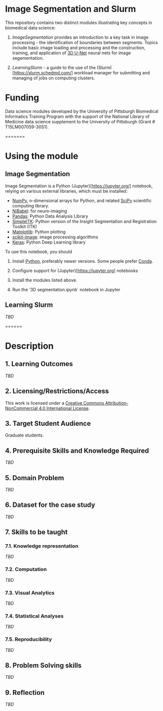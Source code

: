 # Image Segmentation and Slurm

This repository contains two distinct modules illustrating key concepts in biomedical data science:

1. *ImageSegmentation* provides an introduction to a key task in image processing - the identification of boundaries between segments. Topics include basic image loading and processing and the construction, training, and application of [3D U-Net](https://lmb.informatik.uni-freiburg.de/Publications/2016/CABR16/) neural nets for image segementation. 

2. *LearningSlurm* - a guide to the use of the (Slurm)[https://slurm.schedmd.com/] workload manager for submitting and managing of jobs on computing clusters. 

# Funding

Data science modules developed by the University of Pittsburgh Biomedical Informatics Training Program with the support of the National Library of Medicine data science supplement to the University of Pittsburgh (Grant # T15LM007059-30S1). 

=======
# Using the module

## Image Segmentation

Image Segmentation is a Python (Jupyter)[https://jupyter.org/] notebook, relying on various external libraries, which must be installed:

* [NumPy](http://www.numpy.org/), n-dimensional arrays for Python, and related [SciPy](https://scipy.org/scipylib/index.html) scientific computing library.
* [NiBabel](https://nipy.org/nibabel/): for neuro-imaging
* [Pandas](https://pandas.pydata.org/): Python Data Analysis Library
* [SimpleITK](http://www.simpleitk.org/): Python version of the Insight Segmentation and Registration Toolkit (ITK) 
* [Matplotlib](https://matplotlib.org/): Python plotting
* [scikit-image](https://scikit-image.org/): image processing algorithms
* [Keras](https://keras.io/): Python Deep Learning library

To use this notebook, you should

1. Install [Python](https://www.python.org), preferably newer versions. Some people prefer [Conda](https://conda.io/projects/conda/en/latest/#). 

2. Configure support for (Jupyter)[https://jupyter.org] notebooks

3. Install the modules listed above.

4. Run the '3D segmentation.ipynb` notebook in Jupyter

## Learning Slurm

*TBD*


======
# Description

## 1. Learning Outcomes

*TBD*

## 2. Licensing/Restrictions/Access

This work is licensed under a [Creative Commons Attribution-NonCommercial 4.0 International License](http://creativecommons.org/licenses/by-nc/4.0/").

## 3. Target Student Audience

Graduate students. 

## 4. Prerequisite Skills and Knowledge Required

*TBD*

## 5. Domain Problem

*TBD*

## 6. Dataset for the case study

*TBD*

## 7. Skills to be taught

### 7.1. Knowledge representation

*TBD*

### 7.2. Computation

*TBD*

### 7.3. Visual Analytics

*TBD*

### 7.4. Statistical Analyses

*TBD*

### 7.5. Reproducibility

*TBD*

## 8. Problem Solving skills 

*TBD*

## 9. Reflection

*TBD*

